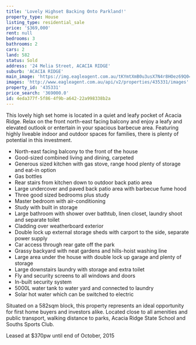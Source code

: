 ```yaml
---
title: 'Lovely Highset Backing Onto Parkland!'
property_type: House
listing_type: residential_sale
price: '$369,000'
rent: null
bedrooms: 3
bathrooms: 2
cars: 2
land: 582
status: Sold
address: '24 Melia Street, ACACIA RIDGE'
suburb: 'ACACIA RIDGE'
main_image: 'https://img.eagleagent.com.au/tKYmtXmB0u3usX7N4r8HOez69Q0=/1280x854/smart/https://s3-us-west-2.amazonaws.com/eagleagent-orig/images/6823309/119787219-image-M.jpg'
images: 'http://www.eagleagent.com.au/api/v2/properties/435331/images'
property_id: '435331'
price_search: '369000.0'
id: 4eda377f-5f86-4f9b-a642-22a998338b2a
---
```

This lovely high set home is located in a quiet and leafy pocket of Acacia Ridge. Relax on the front north-east facing balcony and enjoy a leafy and elevated outlook or entertain in your spacious barbecue area. Featuring highly liveable indoor and outdoor spaces for families, there is plenty of potential in this investment.

* North-east facing balcony to the front of the house
* Good-sized combined living and dining, carpeted
* Generous sized kitchen with gas stove, range hood plenty of storage and eat-in option
* Gas bottles
* Rear stairs from kitchen down to outdoor back patio area
* Large undercover and paved back patio area with barbecue fume hood
* Three good sized bedrooms plus study
* Master bedroom with air-conditioning
* Study with built in storage
* Large bathroom with shower over bathtub, linen closet, laundry shoot and separate toilet
* Cladding over weatherboard exterior
* Double lock up external storage sheds with carport to the side, separate power supply
* Car access through rear gate off the park
* Grassy backyard with neat gardens and hills-hoist washing line
* Large area under the house with double lock up garage and plenty of storage
* Large downstairs laundry with storage and extra toilet
* Fly and security screens to all windows and doors
* In-built security system
* 5000L water tank to water yard and connected to laundry
* Solar hot water which can be switched to electric

Situated on a 582sqm block, this property represents an ideal opportunity for first home buyers and investors alike. Located close to all amenities and public transport, walking distance to parks, Acacia Ridge State School and Souths Sports Club.

Leased at $370pw until end of October, 2015